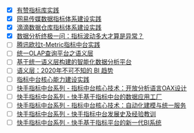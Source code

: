 - [x] [有赞指标库实践](https://smartsi.blog.csdn.net/article/details/128089315)
- [x] [网易传媒数据指标体系建设实践](https://smartsi.blog.csdn.net/article/details/129050560)
- [x] [滴滴数据仓库指标体系建设实践](https://smartsi.blog.csdn.net/article/details/129001799)
- [x] [数据分析终极一问：指标波动多大才算是异常？](https://smartsi.blog.csdn.net/article/details/130035644)
- [ ] [腾讯欧拉t-Metric指标中台实践](https://mp.weixin.qq.com/s/-uuTGXatUoni3xWyTK11yw)
- [ ] [统一OLAP查询平台之语义层](https://mp.weixin.qq.com/s/diARnDFbr1sgpcXoD96zkQ)
- [ ] [基于统一语义层构建的智能化数据分析平台](https://mp.weixin.qq.com/s/vnrsVTrEQcpAtNhGjQTx2g)
- [ ] [语义层：2020年不可不知的 BI 趋势](https://mp.weixin.qq.com/s/DaHdDxWdNkLWHj3vHPYMrA)
- [ ] [指标中台核心能力建设实践](https://mp.weixin.qq.com/s/Fpc3z2fF1BKsHf-adnHJSg)
- [ ] [快手指标中台系列 - 指标中台核心技术：开放分析语言OAX设计](https://mp.weixin.qq.com/s/9I_Z2wjtWAZtB9ce-Bqj1Q)
- [ ] [快手指标中台系列 - 快手基于指标中台的数据应用工厂](https://mp.weixin.qq.com/s/BTYLuXDj4txbnLVilhS_Vw)
- [ ] [快手指标中台系列 - 指标中台核心技术：自动化建模与统一服务](https://mp.weixin.qq.com/s/HcCGMYLCLlJxJ0pA97qQWQ)
- [ ] [快手指标中台系列 - 快手指标中台发展史及经验教训](https://mp.weixin.qq.com/s/jksHriHtQpDup7JIVHT0TQ)
- [ ] [快手指标中台系列 - 快手基于指标平台的新一代BI系统](https://mp.weixin.qq.com/s/5h4lStDJSar-iUJlqkejyg)
